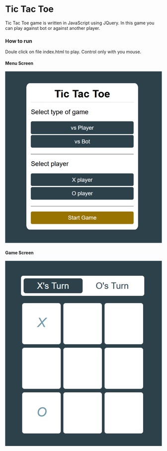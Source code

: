 # Tic Tac Toe

Tic Tac Toe game is written in JavaScript using JQuery. In this game you can play against bot or against another player.

### How to run

Doule click on file index.html to play. Control only with you mouse.

#### Menu Screen
![](img/menu.png)

#### Game Screen
![](img/game.png)

